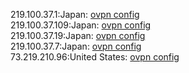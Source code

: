219.100.37.1:Japan: [ovpn config](vpn/219_100_37_1.ovpn)  
219.100.37.109:Japan: [ovpn config](vpn/219_100_37_109.ovpn)  
219.100.37.19:Japan: [ovpn config](vpn/219_100_37_19.ovpn)  
219.100.37.7:Japan: [ovpn config](vpn/219_100_37_7.ovpn)  
73.219.210.96:United States: [ovpn config](vpn/73_219_210_96.ovpn)  

